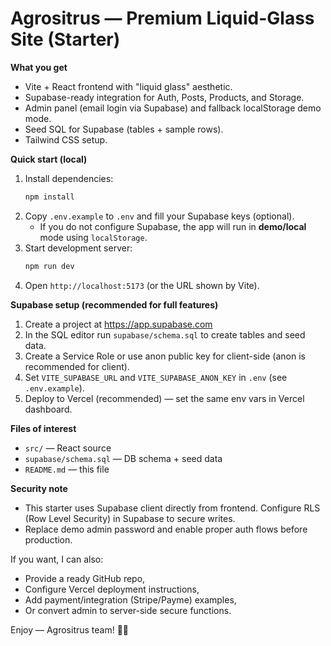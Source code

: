 # Agrositrus — Premium Liquid-Glass Site (Starter)

**What you get**
- Vite + React frontend with "liquid glass" aesthetic.
- Supabase-ready integration for Auth, Posts, Products, and Storage.
- Admin panel (email login via Supabase) and fallback localStorage demo mode.
- Seed SQL for Supabase (tables + sample rows).
- Tailwind CSS setup.

**Quick start (local)**
1. Install dependencies:
   ```bash
   npm install
   ```
2. Copy `.env.example` to `.env` and fill your Supabase keys (optional).
   - If you do not configure Supabase, the app will run in **demo/local** mode using `localStorage`.
3. Start development server:
   ```bash
   npm run dev
   ```
4. Open `http://localhost:5173` (or the URL shown by Vite).

**Supabase setup (recommended for full features)**
1. Create a project at https://app.supabase.com
2. In the SQL editor run `supabase/schema.sql` to create tables and seed data.
3. Create a Service Role or use anon public key for client-side (anon is recommended for client).
4. Set `VITE_SUPABASE_URL` and `VITE_SUPABASE_ANON_KEY` in `.env` (see `.env.example`).
5. Deploy to Vercel (recommended) — set the same env vars in Vercel dashboard.

**Files of interest**
- `src/` — React source
- `supabase/schema.sql` — DB schema + seed data
- `README.md` — this file

**Security note**
- This starter uses Supabase client directly from frontend. Configure RLS (Row Level Security) in Supabase to secure writes.
- Replace demo admin password and enable proper auth flows before production.

If you want, I can also:
- Provide a ready GitHub repo,
- Configure Vercel deployment instructions,
- Add payment/integration (Stripe/Payme) examples,
- Or convert admin to server-side secure functions.

Enjoy — Agrositrus team! 🌱🍊
